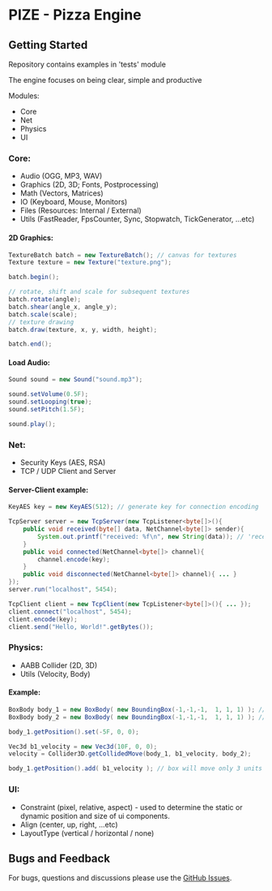 # PIZE - Pizza Engine 

## Getting Started
Repository contains examples in 'tests' module

The engine focuses on being clear, simple and productive

Modules:
* Core
* Net
* Physics
* UI

### Core:
* Audio (OGG, MP3, WAV)
* Graphics (2D, 3D; Fonts, Postprocessing)
* Math (Vectors, Matrices)
* IO (Keyboard, Mouse, Monitors)
* Files (Resources: Internal / External)
* Utils (FastReader, FpsCounter, Sync, Stopwatch, TickGenerator, ...etc)

#### 2D Graphics:
``` java
TextureBatch batch = new TextureBatch(); // canvas for textures
Texture texture = new Texture("texture.png");

batch.begin();

// rotate, shift and scale for subsequent textures
batch.rotate(angle);
batch.shear(angle_x, angle_y);
batch.scale(scale);
// texture drawing
batch.draw(texture, x, y, width, height);

batch.end();
```

#### Load Audio:
``` java
Sound sound = new Sound("sound.mp3");

sound.setVolume(0.5F);
sound.setLooping(true);
sound.setPitch(1.5F);

sound.play();
```

### Net:
* Security Keys (AES, RSA)
* TCP / UDP Client and Server

#### Server-Client example:
``` java
KeyAES key = new KeyAES(512); // generate key for connection encoding

TcpServer server = new TcpServer(new TcpListener<byte[]>(){
    public void received(byte[] data, NetChannel<byte[]> sender){
        System.out.printf("received: %f\n", new String(data)); // 'received: Hello, World!'
    }
    public void connected(NetChannel<byte[]> channel){
        channel.encode(key);
    }
    public void disconnected(NetChannel<byte[]> channel){ ... }
});
server.run("localhost", 5454);

TcpClient client = new TcpClient(new TcpListener<byte[]>(){ ... });
client.connect("localhost", 5454);
client.encode(key);
client.send("Hello, World!".getBytes());
```

### Physics:
* AABB Collider (2D, 3D)
* Utils (Velocity, Body)

#### Example:
``` java
BoxBody body_1 = new BoxBody( new BoundingBox(-1,-1,-1,  1, 1, 1) ); // 2x2x2 box
BoxBody body_2 = new BoxBody( new BoundingBox(-1,-1,-1,  1, 1, 1) ); // another box

body_1.getPosition().set(-5F, 0, 0);

Vec3d b1_velocity = new Vec3d(10F, 0, 0);
velocity = Collider3D.getCollidedMove(body_1, b1_velocity, body_2);

body_1.getPosition().add( b1_velocity ); // box will move only 3 units
```

### UI:
* Constraint (pixel, relative, aspect) - used to determine the static or dynamic position and size of ui components.
* Align (center, up, right, ...etc)
* LayoutType (vertical / horizontal / none)

## Bugs and Feedback
For bugs, questions and discussions please use the [GitHub Issues](https://github.com/GeneralPashon/Pizza-Engine/issues).
